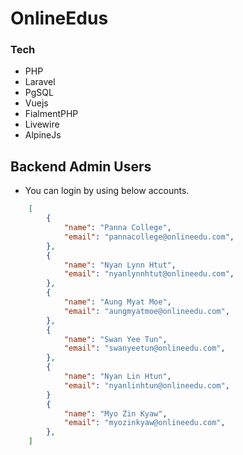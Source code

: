 # OnlineEdus

### Tech
- PHP
- Laravel
- PgSQL
- Vuejs
- FialmentPHP
- Livewire
- AlpineJs

## Backend Admin Users

- You can login by using below accounts.

```json
    [
        {
            "name": "Panna College",
            "email": "pannacollege@onlineedu.com",
        },
        {
            "name": "Nyan Lynn Htut",
            "email": "nyanlynnhtut@onlineedu.com",
        },
        {
            "name": "Aung Myat Moe",
            "email": "aungmyatmoe@onlineedu.com",
        },
        {
            "name": "Swan Yee Tun",
            "email": "swanyeetun@onlineedu.com",
        },
        {
            "name": "Nyan Lin Htun",
            "email": "nyanlinhtun@onlineedu.com",
        }
        {
            "name": "Myo Zin Kyaw",
            "email": "myozinkyaw@onlineedu.com",
        },
    ]
```